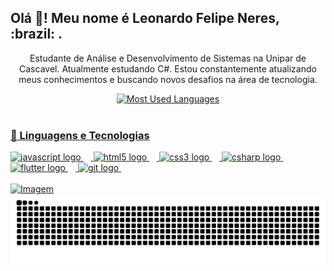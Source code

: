 <h2 align="left">Olá 👋! Meu nome é Leonardo Felipe Neres, :brazil: .</h2>

<p align="center">Estudante de Análise e Desenvolvimento de Sistemas na Unipar de Cascavel. Atualmente estudando C#.
Estou constantemente atualizando meus conhecimentos e buscando novos desafios na área de tecnologia.</p>

<div style="text-align: center;" align="center">

  <a href="https://github.com/LeonardoNeres/github-readme-stats">
    <img src="https://github-readme-stats-git-masterrstaa-rickstaa.vercel.app/api/top-langs/?username=LeonardoNeres&line_height=10&card_width=290&layout=compact&hide_title=false&count_private=true&langs_count=4&show_icons=true&title_color=FF00F6&bg_color=000&text_color=8B8B8B&border_radius=3&border_color=561760&count_private=true" alt="Most Used Languages">
  
</div>


<br>

### 🤖 Linguagens e Tecnologias
<div align="left">
  <img src="https://cdn.jsdelivr.net/gh/devicons/devicon/icons/javascript/javascript-original.svg" height="30" alt="javascript logo"  />
  <img width="12" />
  <img src="https://cdn.jsdelivr.net/gh/devicons/devicon/icons/html5/html5-original.svg" height="30" alt="html5 logo"  />
  <img width="12" />
  <img src="https://cdn.jsdelivr.net/gh/devicons/devicon/icons/css3/css3-original.svg" height="30" alt="css3 logo"  />
  <img width="12" />
  <img src="https://cdn.jsdelivr.net/gh/devicons/devicon/icons/csharp/csharp-original.svg" height="30" alt="csharp logo"  />
  <img width="12" />
  <img src="https://cdn.jsdelivr.net/gh/devicons/devicon/icons/flutter/flutter-original.svg" height="30" alt="flutter logo"  />
  <img width="12" />
   <img src="https://cdn.jsdelivr.net/gh/devicons/devicon/icons/git/git-original.svg" height="30" alt="git logo"  />
  <img width="12" />
</div>

<br>

<img src="https://github.com/Anmol-Baranwal/Cool-GIFs-For-GitHub/assets/74038190/0c7eb6ed-663b-4ce4-bfbd-18239a38ba1b" alt="Imagem" width=" 900px" height ="400px">


<picture align="center">
  <source media="(prefers-color-scheme: dark)" srcset="https://raw.githubusercontent.com/LeonardoNeres/LeonardoNeres/output/github-contribution-grid-snake-dark.svg">
  <source media="(prefers-color-scheme: light)" srcset="https://raw.githubusercontent.com/LeonardoNeres/LeonardoNeres/output/github-contribution-grid-snake-dark.svg">
  <img align="center" alt="github contribution grid snake animation" src="https://raw.githubusercontent.com/LeonardoNeres/LeonardoNeres/output/github-contribution-grid-snake.svg">
</picture>
